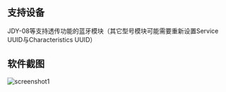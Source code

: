 ## 支持设备

JDY-08等支持透传功能的蓝牙模块（其它型号模块可能需要重新设置Service UUID与Characteristics UUID）

## 软件截图
![screenshot1](https://github.com/mmmmar/Helmsman/raw/master/screenshots/1.png)
